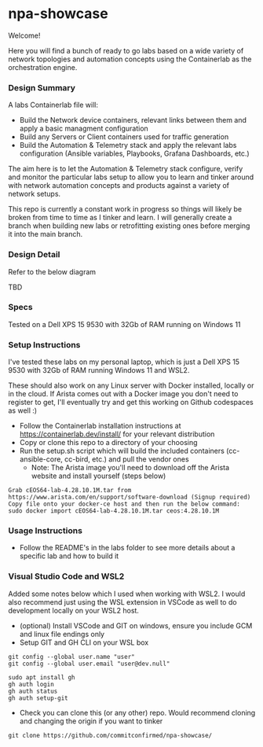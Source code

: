 # npa-showcase

Welcome! 

Here you will find a bunch of ready to go labs based on a wide variety of network topologies and automation concepts using the Containerlab as the orchestration engine. 

### Design Summary

A labs Containerlab file will: 
- Build the Network device containers, relevant links between them and apply a basic managment configuration
- Build any Servers or Client containers used for traffic generation
- Build the Automation & Telemetry stack and apply the relevant labs configuration (Ansible variables, Playbooks, Grafana Dashboards, etc.)

The aim here is to let the Automation & Telemetry stack configure, verify and monitor the particular labs setup to allow you to learn and tinker around with network automation concepts and products against a variety of network setups.

This repo is currently a constant work in progress so things will likely be broken from time to time as I tinker and learn. I will generally create a branch when building new labs or retrofitting existing ones before merging it into the main branch. 

### Design Detail

Refer to the below diagram

TBD

### Specs

Tested on a Dell XPS 15 9530 with 32Gb of RAM running on Windows 11

### Setup Instructions

I've tested these labs on my personal laptop, which is just a Dell XPS 15 9530 with 32Gb of RAM running Windows 11 and WSL2.

These should also work on any Linux server with Docker installed, locally or in the cloud. If Arista comes out with a Docker image you don't need to register to get, I'll eventually try and get this working on Github codespaces as well :) 

- Follow the Containerlab installation instructions at https://containerlab.dev/install/ for your relevant distribution
- Copy or clone this repo to a directory of your choosing
- Run the setup.sh script which will build the included containers (cc-ansible-core, cc-bird, etc.) and pull the vendor ones
  - Note: The Arista image you'll need to download off the Arista website and install yourself (steps below)

```
Grab cEOS64-lab-4.28.10.1M.tar from https://www.arista.com/en/support/software-download (Signup required)
Copy file onto your docker-ce host and then run the below command:
sudo docker import cEOS64-lab-4.28.10.1M.tar ceos:4.28.10.1M
```

### Usage Instructions

- Follow the README's in the labs folder to see more details about a specific lab and how to build it

### Visual Studio Code and WSL2

Added some notes below which I used when working with WSL2. I would also recommend just using the WSL extension in VSCode as well to do development locally on your WSL2 host.

- (optional) Install VSCode and GIT on windows, ensure you include GCM and linux file endings only
- Setup GIT and GH CLI on your WSL box

```
git config --global user.name "user"
git config --global user.email "user@dev.null"

sudo apt install gh
gh auth login
gh auth status
gh auth setup-git
```

- Check you can clone this (or any other) repo. Would recommend cloning and changing the origin if you want to tinker

```
git clone https://github.com/commitconfirmed/npa-showcase/
```